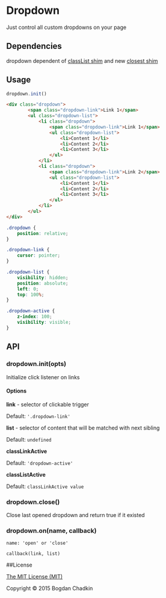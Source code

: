 # Dropdown
Just control all custom dropdowns on your page

## Dependencies

dropdown dependent of [classList shim](https://github.com/jwilsson/domtokenlist) and new [closest shim](https://github.com/jonathantneal/closest)

## Usage

```js
dropdown.init()
```

```html
<div class="dropdown">
		<span class="dropdown-link">Link 1</span>
		<ul class="dropdown-list">
			<li class="dropdown">
				<span class="dropdown-link">Link 1</span>
				<ul class="dropdown-list">
					<li>Content 1</li>
					<li>Content 2</li>
					<li>Content 3</li>
				</ul>
			</li>
			<li class="dropdown">
				<span class="dropdown-link">Link 2</span>
				<ul class="dropdown-list">
					<li>Content 1</li>
					<li>Content 2</li>
					<li>Content 3</li>
				</ul>
			</li>
		</ul>
</div>
```

```css
.dropdown {
	position: relative;
}

.dropdown-link {
	cursor: pointer;
}

.dropdown-list {
	visibility: hidden;
	position: absolute;
	left: 0;
	top: 100%;
}

.dropdown-active {
	z-index: 100;
	visibility: visible;
}
```

## API

### dropdown.init(opts)

Initialize click listener on links

#### Options

**link** - selector of clickable trigger

Default: `'.dropdown-link'`

**list** - selector of content that will be matched with next sibling

Default: `undefined`

**classLinkActive**

Default: `'dropdown-active'`

**classListActive**

Default: `classLinkActive value`

### dropdown.close()

Close last opened dropdown and return true if it existed

### dropdown.on(name, callback)

`name: 'open' or 'close'`

`callback(link, list)`

##License

[The MIT License (MIT)](LICENSE.md)

Copyright &copy; 2015 Bogdan Chadkin
